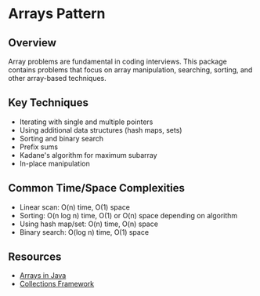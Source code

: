 # Arrays Pattern

## Overview

Array problems are fundamental in coding interviews. This package contains problems that focus on array manipulation, searching, sorting, and other array-based techniques.

## Key Techniques

- Iterating with single and multiple pointers
- Using additional data structures (hash maps, sets)
- Sorting and binary search
- Prefix sums
- Kadane's algorithm for maximum subarray
- In-place manipulation

## Common Time/Space Complexities

- Linear scan: O(n) time, O(1) space
- Sorting: O(n log n) time, O(1) or O(n) space depending on algorithm
- Using hash map/set: O(n) time, O(n) space
- Binary search: O(log n) time, O(1) space

## Resources

- [Arrays in Java](https://docs.oracle.com/javase/tutorial/java/nutsandbolts/arrays.html)
- [Collections Framework](https://docs.oracle.com/javase/8/docs/technotes/guides/collections/overview.html)
